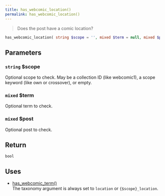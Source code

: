 ```yaml
---
title: has_webcomic_location()
permalink: has_webcomic_location()
---
```


> Does the post have a comic location?

```php
has_webcomic_location( string $scope = '', mixed $term = null, mixed $post = null ) : bool
```

## Parameters

### `string` $scope
Optional scope to check. May be a collection ID (like
webcomic1), a scope keyword (like own or crossover), or empty.

### `mixed` $term
Optional term to check.

### `mixed` $post
Optional post to check.

## Return

`bool`

## Uses
- [has_webcomic_term()](has_webcomic_term())  
The taxonomy argument is always set to
`location` or `{$scope}_location`.

